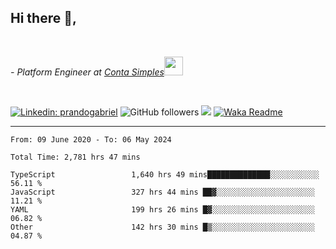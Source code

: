 <h2>Hi there  👋,</h2> </br>

<p><em>- Platform Engineer at <a href="https://contasimples.com">Conta Simples</a><img src="https://media.giphy.com/media/WUlplcMpOCEmTGBtBW/giphy.gif" width="30"> 
</em></p></br>


[![Linkedin: prandogabriel](https://img.shields.io/badge/-prandogabriel-blue?style=flat-square&logo=Linkedin&logoColor=white&link=https://www.linkedin.com/in/prandogabriel/)](https://www.linkedin.com/in/prandogabriel)
![GitHub followers](https://img.shields.io/github/followers/prandogabriel?label=Follow&style=social)
![](https://visitor-badge.glitch.me/badge?page_id=prandogabriel.prandogabriel)
[![Waka Readme](https://github.com/prandogabriel/prandogabriel/actions/workflows/update-stats.yml.yml/badge.svg)](https://github.com/prandogabriel/prandogabriel/actions/workflows/update-stats.yml.yml)

---

<!--START_SECTION:waka-->

```golang
From: 09 June 2020 - To: 06 May 2024

Total Time: 2,781 hrs 47 mins

TypeScript                 1,640 hrs 49 mins██████████████░░░░░░░░░░░   56.11 %
JavaScript                 327 hrs 44 mins ██▓░░░░░░░░░░░░░░░░░░░░░░   11.21 %
YAML                       199 hrs 26 mins █▓░░░░░░░░░░░░░░░░░░░░░░░   06.82 %
Other                      142 hrs 30 mins █▒░░░░░░░░░░░░░░░░░░░░░░░   04.87 %
```

<!--END_SECTION:waka-->
